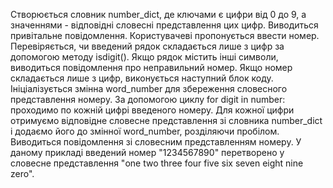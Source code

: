 Створюється словник number_dict, де ключами є цифри від 0 до 9, а значеннями - відповідні словесні представлення цих цифр. Виводиться привітальне повідомлення. Користувачеві пропонується ввести номер. Перевіряється, чи введений рядок складається лише з цифр за допомогою методу isdigit(). Якщо рядок містить інші символи, виводиться повідомлення про неправильний номер. Якщо номер складається лише з цифр, виконується наступний блок коду. Ініціалізується змінна word_number для збереження словесного представлення номеру. За допомогою циклу for digit in number: проходимо по кожній цифрі введеного номеру. Для кожної цифри отримуємо відповідне словесне представлення зі словника number_dict і додаємо його до змінної word_number, розділяючи пробілом. Виводиться повідомлення зі словесним представленням номеру. У даному прикладі введений номер "1234567890" перетворено у словесне представлення "one two three four five six seven eight nine zero".
